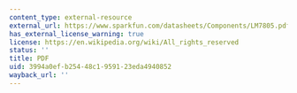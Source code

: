 ```yaml
---
content_type: external-resource
external_url: https://www.sparkfun.com/datasheets/Components/LM7805.pdf
has_external_license_warning: true
license: https://en.wikipedia.org/wiki/All_rights_reserved
status: ''
title: PDF
uid: 3994a0ef-b254-48c1-9591-23eda4940852
wayback_url: ''
---
```

